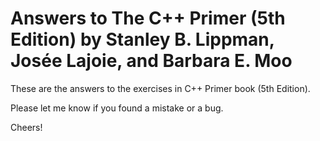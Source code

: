 # Answers to The C++ Primer (5th Edition) by Stanley B. Lippman, Josée Lajoie, and Barbara E. Moo

These are the answers to the exercises in C++ Primer book (5th Edition).

Please let me know if you found a mistake or a bug. 

Cheers!
